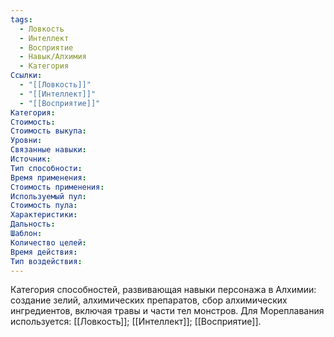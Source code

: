 ```yaml
---
tags:
  - Ловкость
  - Интеллект
  - Восприятие
  - Навык/Алхимия
  - Категория
Ссылки:
  - "[[Ловкость]]"
  - "[[Интеллект]]"
  - "[[Восприятие]]"
Категория: 
Стоимость:
Стоимость выкупа:
Уровни:
Связанные навыки:
Источник:
Тип способности:
Время применения:
Стоимость применения:
Используемый пул:
Стоимость пула:
Характеристики:
Дальность:
Шаблон:
Количество целей:
Время действия:
Тип воздействия:
---
```

Категория способностей, развивающая навыки персонажа в Алхимии: создание зелий, алхимических препаратов, сбор алхимических ингредиентов, включая травы и части тел монстров. Для Мореплавания используется: [[Ловкость]]; [[Интеллект]]; [[Восприятие]].